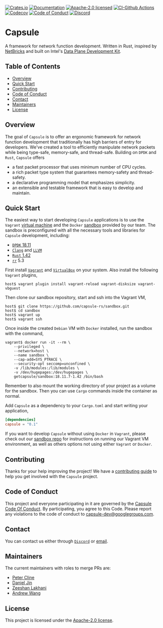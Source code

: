 [![Crates.io][crates-badge]][crates-url]
[![Documentation][docs-badge]][docs-url]
[![Apache-2.0 licensed][apache-badge]][apache-url]
[![CI-Github Actions][gh-actions-badge]][gh-actions-url]
[![Codecov][codecov-badge]][codecov-url]
[![Code of Conduct][code-of-conduct-badge]][code-of-conduct-url]
[![Discord][discord-badge]][discord-url]

[crates-badge]: https://img.shields.io/crates/v/capsule.svg
[crates-url]: https://crates.io/crates/capsule
[docs-badge]: https://docs.rs/capsule/badge.svg
[docs-url]: https://docs.rs/capsule
[apache-badge]: https://img.shields.io/github/license/capsule-rs/capsule
[apache-url]: LICENSE
[gh-actions-badge]: https://github.com/capsule-rs/capsule/workflows/build/badge.svg
[gh-actions-url]: https://github.com/capsule-rs/capsule/actions
[codecov-badge]: https://codecov.io/gh/capsule-rs/capsule/branch/master/graph/badge.svg
[codecov-url]: https://codecov.io/gh/capsule-rs/capsule
[code-of-conduct-badge]: https://img.shields.io/badge/%E2%9D%A4-code%20of%20conduct-ff69b4
[code-of-conduct-url]: CODE_OF_CONDUCT.md
[discord-badge]: https://img.shields.io/discord/690406128567320597.svg?logo=discord
[discord-url]: https://discord.gg/sVN47RU

# Capsule

A framework for network function development. Written in Rust, inspired by [NetBricks](https://www.usenix.org/system/files/conference/osdi16/osdi16-panda.pdf) and built on Intel's [Data Plane Development Kit](https://www.dpdk.org/).

## Table of Contents

* [Overview](#overview)
* [Quick Start](#quick-start)
* [Contributing](#contributing)
* [Code of Conduct](#code-of-conduct)
* [Contact](#contact)
* [Maintainers](#maintainers)
* [License](#license)

## Overview

The goal of `Capsule` is to offer an ergonomic framework for network function development that traditionally has high barriers of entry for developers. We've created a tool to efficiently manipulate network packets while being type-safe, memory-safe, and thread-safe. Building on `DPDK` and `Rust`, `Capsule` offers

* a fast packet processor that uses minimum number of CPU cycles.
* a rich packet type system that guarantees memory-safety and thread-safety.
* a declarative programming model that emphasizes simplicity.
* an extensible and testable framework that is easy to develop and maintain.

## Quick Start

The easiest way to start developing `Capsule` applications is to use the `Vagrant` [virtual machine](https://github.com/capsule-rs/sandbox/blob/master/Vagrantfile) and the `Docker` [sandbox](https://hub.docker.com/repository/docker/getcapsule/sandbox) provided by our team. The sandbox is preconfigured with all the necessary tools and libraries for `Capsule` development, including:

* [`DPDK` 18.11](https://doc.dpdk.org/guides-18.11/rel_notes/release_18_11.html)
* [`Clang`](https://clang.llvm.org/) and [`LLVM`](https://www.llvm.org/)
* [`Rust` 1.42](https://blog.rust-lang.org/2020/03/12/Rust-1.42.html)
* [`rr`](https://rr-project.org/) 5.3

First install [`Vagrant`](https://www.vagrantup.com/) and [`VirtualBox`](https://www.virtualbox.org/) on your system. Also install the following `Vagrant` plugins,

```
host$ vagrant plugin install vagrant-reload vagrant-disksize vagrant-vbguest
```

Then clone our sandbox repository, start and ssh into the Vagrant VM,

```
host$ git clone https://github.com/capsule-rs/sandbox.git
host$ cd sandbox
host$ vagrant up
host$ vagrant ssh
```

Once inside the created `Debian` VM with `Docker` installed, run the sandbox with the command,

```
vagrant$ docker run -it --rm \
    --privileged \
    --network=host \
    --name sandbox \
    --cap-add=SYS_PTRACE \
    --security-opt seccomp=unconfined \
    -v /lib/modules:/lib/modules \
    -v /dev/hugepages:/dev/hugepages \
    getcapsule/sandbox:18.11.7-1.42 /bin/bash
```

Remember to also mount the working directory of your project as a volume for the sandbox. Then you can use `Cargo` commands inside the container as normal.

Add `Capsule` as a dependency to your `Cargo.toml` and start writing your application,

```toml
[dependencies]
capsule = "0.1"
```

If you want to develop `Capsule` without using `Docker` in `Vagrant`, please check out our [sandbox repo](https://github.com/capsule-rs/sandbox/blob/master/README.md) for instructions on running our Vagrant VM environment, as well as others options not using either `Vagrant` or `Docker`.

## Contributing

Thanks for your help improving the project! We have a [contributing guide](CONTRIBUTING.md) to help you get involved with the `Capsule` project.

## Code of Conduct

This project and everyone participating in it are governed by the [Capsule Code Of Conduct](CODE_OF_CONDUCT.md). By participating, you agree to this Code. Please report any violations to the code of conduct to capsule-dev@googlegroups.com.

## Contact

You can contact us either through [`Discord`](https://discord.gg/sVN47RU) or [email](capsule-dev@googlegroups.com).

## Maintainers

The current maintainers with roles to merge PRs are:

* [Peter Cline](https://github.com/clinedome)
* [Daniel Jin](https://github.com/drunkirishcoder)
* [Zeeshan Lakhani](https://github.com/zeeshanlakhani)
* [Andrew Wang](https://github.com/awangc)

## License

This project is licensed under the [Apache-2.0 license](LICENSE).
